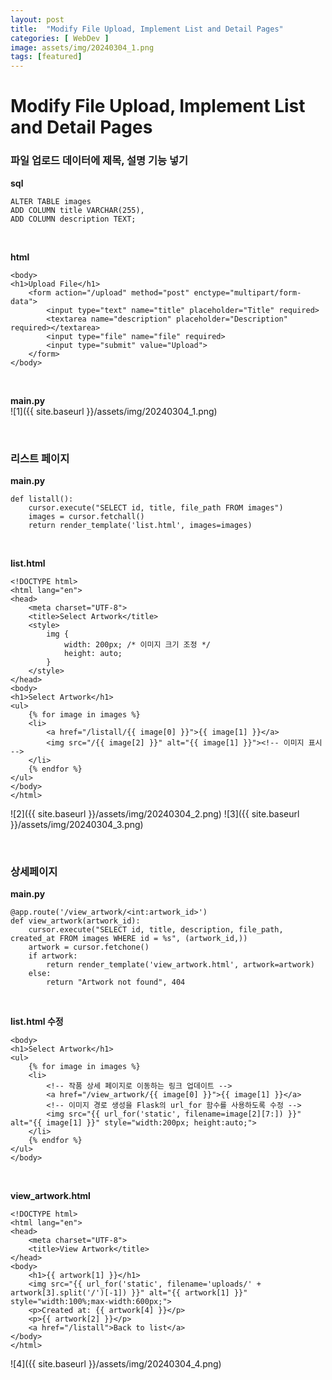 ```yaml
---
layout: post
title:  "Modify File Upload, Implement List and Detail Pages"
categories: [ WebDev ]
image: assets/img/20240304_1.png
tags: [featured]
---
```

  
# Modify File Upload, Implement List and Detail Pages  
  
### 파일 업로드 데이터에 제목, 설명 기능 넣기  
  
**sql**  
~~~
ALTER TABLE images  
ADD COLUMN title VARCHAR(255),  
ADD COLUMN description TEXT;  
~~~

<br>

**html**  
~~~
<body>  
<h1>Upload File</h1>  
    <form action="/upload" method="post" enctype="multipart/form-data">  
        <input type="text" name="title" placeholder="Title" required>  
        <textarea name="description" placeholder="Description" required></textarea>  
        <input type="file" name="file" required>  
        <input type="submit" value="Upload">  
    </form>  
</body>  
~~~

<br>

**main.py**  
![1]({{ site.baseurl }}/assets/img/20240304_1.png)  

<br>

### 리스트 페이지  
**main.py**  
~~~
def listall():  
    cursor.execute("SELECT id, title, file_path FROM images")  
    images = cursor.fetchall()  
    return render_template('list.html', images=images)  
~~~

<br>

**list.html**  
~~~
<!DOCTYPE html>  
<html lang="en">  
<head>  
    <meta charset="UTF-8">  
    <title>Select Artwork</title>  
    <style>  
        img {  
            width: 200px; /* 이미지 크기 조정 */  
            height: auto;  
        }  
    </style>  
</head>  
<body>  
<h1>Select Artwork</h1>  
<ul>  
    {% for image in images %}  
    <li>  
        <a href="/listall/{{ image[0] }}">{{ image[1] }}</a>  
        <img src="/{{ image[2] }}" alt="{{ image[1] }}"><!-- 이미지 표시 -->  
    </li>  
    {% endfor %}  
</ul>  
</body>  
</html>  
~~~  

![2]({{ site.baseurl }}/assets/img/20240304_2.png)
![3]({{ site.baseurl }}/assets/img/20240304_3.png)

<br>

### 상세페이지  
  
**main.py**  
~~~
@app.route('/view_artwork/<int:artwork_id>')
def view_artwork(artwork_id):
    cursor.execute("SELECT id, title, description, file_path, created_at FROM images WHERE id = %s", (artwork_id,))
    artwork = cursor.fetchone()
    if artwork:
        return render_template('view_artwork.html', artwork=artwork)
    else:
        return "Artwork not found", 404
~~~

<br>

**list.html 수정**
~~~
<body>
<h1>Select Artwork</h1>
<ul>
    {% for image in images %}
    <li>
        <!-- 작품 상세 페이지로 이동하는 링크 업데이트 -->
        <a href="/view_artwork/{{ image[0] }}">{{ image[1] }}</a>
        <!-- 이미지 경로 생성을 Flask의 url_for 함수를 사용하도록 수정 -->
        <img src="{{ url_for('static', filename=image[2][7:]) }}" alt="{{ image[1] }}" style="width:200px; height:auto;">
    </li>
    {% endfor %}
</ul>
</body>
~~~

<br>

**view_artwork.html**  
~~~
<!DOCTYPE html>
<html lang="en">
<head>
    <meta charset="UTF-8">
    <title>View Artwork</title>
</head>
<body>
    <h1>{{ artwork[1] }}</h1>
    <img src="{{ url_for('static', filename='uploads/' + artwork[3].split('/')[-1]) }}" alt="{{ artwork[1] }}" style="width:100%;max-width:600px;">
    <p>Created at: {{ artwork[4] }}</p>
    <p>{{ artwork[2] }}</p>
    <a href="/listall">Back to list</a>
</body>
</html>
~~~

![4]({{ site.baseurl }}/assets/img/20240304_4.png)


